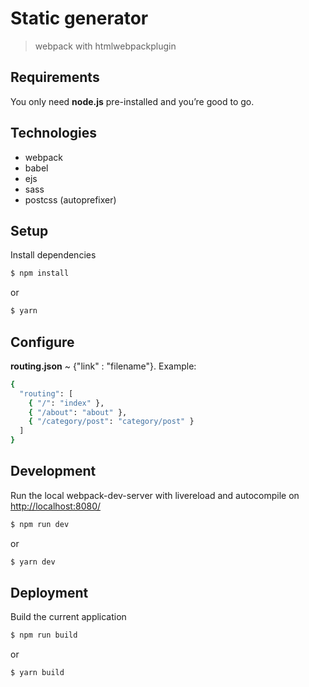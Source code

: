 Static generator
===========

> webpack with htmlwebpackplugin

## Requirements
You only need <b>node.js</b> pre-installed and you’re good to go.

## Technologies
- webpack
- babel
- ejs
- sass
- postcss (autoprefixer)

## Setup
Install dependencies
```sh
$ npm install
```
or
```sh
$ yarn
```
## Configure
<b>routing.json</b> ~ {"link" : "filename"}. Example:
```sh
{
  "routing": [
    { "/": "index" },
    { "/about": "about" },
    { "/category/post": "category/post" }
  ]
}
```

## Development
Run the local webpack-dev-server with livereload and autocompile on [http://localhost:8080/](http://localhost:8080/)
```sh
$ npm run dev
```
or
```sh
$ yarn dev
```

## Deployment
Build the current application
```sh
$ npm run build
```
or
```sh
$ yarn build
```
